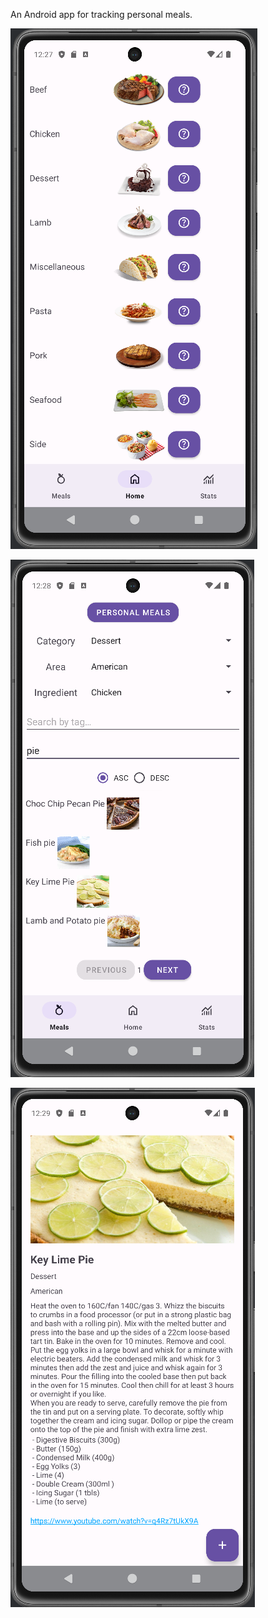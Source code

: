 An Android app for tracking personal meals.

![](FoodgeImage1.png)

![](FoodgeImage2.png)

![](FoodgeImage3.png)
